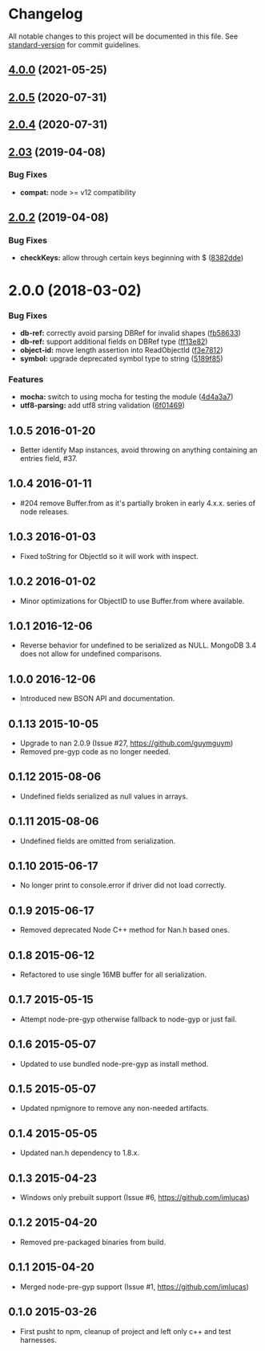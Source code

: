 # Changelog

All notable changes to this project will be documented in this file. See [standard-version](https://github.com/conventional-changelog/standard-version) for commit guidelines.

## [4.0.0](https://github.com/mongodb-js/bson-ext/compare/v2.0.5...v4.0.0) (2021-05-25)

<a name="2.0.5"></a>
## [2.0.5](https://github.com/mongodb-js/bson-ext/compare/v2.0.4...v2.0.5) (2020-07-31)



<a name="2.0.4"></a>
## [2.0.4](https://github.com/mongodb-js/bson-ext/compare/v2.0.3...v2.0.4) (2020-07-31)



<a name="2.03"></a>
## [2.03](https://github.com/christkv/bson-ext/compare/v2.0.2...v2.03) (2019-04-08)


### Bug Fixes

* **compat:** node >= v12 compatibility



<a name="2.0.2"></a>
## [2.0.2](https://github.com/christkv/bson-ext/compare/v2.0.0...v2.0.2) (2019-04-08)


### Bug Fixes

* **checkKeys:** allow through certain keys beginning with $ ([8382dde](https://github.com/christkv/bson-ext/commit/8382dde))



<a name="2.0.0"></a>
# 2.0.0 (2018-03-02)


### Bug Fixes

* **db-ref:** correctly avoid parsing DBRef for invalid shapes ([fb58633](https://github.com/christkv/bson-ext/commit/fb58633))
* **db-ref:** support additional fields on DBRef type ([ff13e82](https://github.com/christkv/bson-ext/commit/ff13e82))
* **object-id:** move length assertion into ReadObjectId ([f3e7812](https://github.com/christkv/bson-ext/commit/f3e7812))
* **symbol:** upgrade deprecated symbol type to string ([5189f85](https://github.com/christkv/bson-ext/commit/5189f85))


### Features

* **mocha:** switch to using mocha for testing the module ([4d4a3a7](https://github.com/christkv/bson-ext/commit/4d4a3a7))
* **utf8-parsing:** add utf8 string validation ([6f01469](https://github.com/christkv/bson-ext/commit/6f01469))



1.0.5 2016-01-20
----------------
- Better identify Map instances, avoid throwing on anything containing an entries field, #37.

1.0.4 2016-01-11
----------------
- #204 remove Buffer.from as it's partially broken in early 4.x.x. series of node releases.

1.0.3 2016-01-03
----------------
- Fixed toString for ObjectId so it will work with inspect.

1.0.2 2016-01-02
----------------
- Minor optimizations for ObjectID to use Buffer.from where available.

1.0.1 2016-12-06
----------------
- Reverse behavior for undefined to be serialized as NULL. MongoDB 3.4 does not allow for undefined comparisons.

1.0.0 2016-12-06
----------------
- Introduced new BSON API and documentation.

0.1.13 2015-10-05
-----------------
- Upgrade to nan 2.0.9 (Issue #27, https://github.com/guymguym)
- Removed pre-gyp code as no longer needed.

0.1.12 2015-08-06
-----------------
- Undefined fields serialized as null values in arrays.

0.1.11 2015-08-06
-----------------
- Undefined fields are omitted from serialization.

0.1.10 2015-06-17
-----------------
- No longer print to console.error if driver did not load correctly.

0.1.9 2015-06-17
----------------
- Removed deprecated Node C++ method for Nan.h based ones.

0.1.8 2015-06-12
----------------
- Refactored to use single 16MB buffer for all serialization.

0.1.7 2015-05-15
----------------
- Attempt node-pre-gyp otherwise fallback to node-gyp or just fail.

0.1.6 2015-05-07
----------------
- Updated to use bundled node-pre-gyp as install method.

0.1.5 2015-05-07
----------------
- Updated npmignore to remove any non-needed artifacts.

0.1.4 2015-05-05
----------------
- Updated nan.h dependency to 1.8.x.

0.1.3 2015-04-23
----------------
- Windows only prebuilt support (Issue #6, https://github.com/imlucas)

0.1.2 2015-04-20
----------------
- Removed pre-packaged binaries from build.

0.1.1 2015-04-20
----------------
- Merged node-pre-gyp support (Issue #1, https://github.com/imlucas)

0.1.0 2015-03-26
----------------
- First pusht to npm, cleanup of project and left only c++ and test harnesses.
